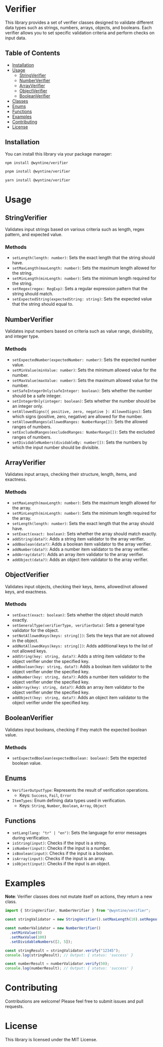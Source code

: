 # Verifier

This library provides a set of verifier classes designed to validate different data types such as strings, numbers, arrays, objects, and booleans. Each verifier allows you to set specific validation criteria and perform checks on input data.

## Table of Contents

- [Installation](#installation)
- [Usage](#usage)
  - [StringVerifier](#stringverifier)
  - [NumberVerifier](#numberverifier)
  - [ArrayVerifier](#arrayverifier)
  - [ObjectVerifier](#objectverifier)
  - [BooleanVerifier](#booleanverifier)
- [Classes](#classes)
- [Enums](#enums)
- [Functions](#functions)
- [Examples](#examples)
- [Contributing](#contributing)
- [License](#license)

## Installation

You can install this library via your package manager:

```bash
npm install @wyntine/verifier
```

```bash
pnpm install @wyntine/verifier
```

```bash
yarn install @wyntine/verifier
```

# Usage

## StringVerifier

Validates input strings based on various criteria such as length, regex pattern, and expected value.

### Methods

- `setLength(length: number)`: Sets the exact length that the string should have.
- `setMaxLength(maxLength: number)`: Sets the maximum length allowed for the string.
- `setMinLength(minLength: number)`: Sets the minimum length required for the string.
- `setRegex(regex: RegExp)`: Sets a regular expression pattern that the string should match.
- `setExpectedString(expectedString: string)`: Sets the expected value that the string should equal to.

## NumberVerifier

Validates input numbers based on criteria such as value range, divisibility, and integer type.

### Methods

- `setExpectedNumber(expectedNumber: number)`: Sets the expected number value.
- `setMinValue(minValue: number)`: Sets the minimum allowed value for the number.
- `setMaxValue(maxValue: number)`: Sets the maximum allowed value for the number.
- `setSafeIntegerOnly(safeInteger: boolean)`: Sets whether the number should be a safe integer.
- `setIntegerOnly(integer: boolean)`: Sets whether the number should be an integer only.
- `setAllowedSigns({ positive, zero, negative }: AllowedSigns)`: Sets which signs (positive, zero, negative) are allowed for the number.
- `setAllowedRanges(allowedRanges: NumberRange[])`: Sets the allowed ranges of numbers.
- `setExcludedRanges(excludedRanges: NumberRange[])`: Sets the excluded ranges of numbers.
- `setDividableNumbers(dividableBy: number[])`: Sets the numbers by which the input number should be divisible.

## ArrayVerifier

Validates input arrays, checking their structure, length, items, and exactness.

### Methods

- `setMaxLength(maxLength: number)`: Sets the maximum length allowed for the array.
- `setMinLength(minLength: number)`: Sets the minimum length required for the array.
- `setLength(length: number)`: Sets the exact length that the array should have.
- `setExact(exact: boolean)`: Sets whether the array should match exactly.
- `addString(data?)`: Adds a string item validator to the array verifier.
- `addBoolean(data?)`: Adds a boolean item validator to the array verifier.
- `addNumber(data?)`: Adds a number item validator to the array verifier.
- `addArray(data?)`: Adds an array item validator to the array verifier.
- `addObject(data?)`: Adds an object item validator to the array verifier.

## ObjectVerifier

Validates input objects, checking their keys, items, allowed/not allowed keys, and exactness.

### Methods

- `setExact(exact: boolean)`: Sets whether the object should match exactly.
- `setGeneralType(verifierType, verifierData)`: Sets a general type validator for the object.
- `setNotAllowedKeys(keys: string[])`: Sets the keys that are not allowed in the object.
- `addNotAllowedKeys(keys: string[])`: Adds additional keys to the list of not allowed keys.
- `addString(key: string, data?)`: Adds a string item validator to the object verifier under the specified key.
- `addBoolean(key: string, data?)`: Adds a boolean item validator to the object verifier under the specified key.
- `addNumber(key: string, data?)`: Adds a number item validator to the object verifier under the specified key.
- `addArray(key: string, data?)`: Adds an array item validator to the object verifier under the specified key.
- `addObject(key: string, data?)`: Adds an object item validator to the object verifier under the specified key.

## BooleanVerifier

Validates input booleans, checking if they match the expected boolean value.

### Methods

- `setExpectedBoolean(expectedBoolean: boolean)`: Sets the expected boolean value.

## Enums

- `VerifierOutputType`: Represents the result of verification operations.
  - Keys: `Success`, `Fail`, `Error`
- `ItemTypes`: Enum defining data types used in verification.
  - Keys: `String`, `Number`, `Boolean`, `Array`, `Object`

## Functions

- `setLang(lang: "tr" | "en")`: Sets the language for error messages during verification.
- `isString(input)`: Checks if the input is a string.
- `isNumber(input)`: Checks if the input is a number.
- `isBoolean(input)`: Checks if the input is a boolean.
- `isArray(input)`: Checks if the input is an array.
- `isObject(input)`: Checks if the input is an object.

# Examples

**Note**: Verifier classes does not mutate itself on actions, they return a new class.

```typescript
import { StringVerifier, NumberVerifier } from "@wyntine/verifier";

const stringValidator = new StringVerifier().setMaxLength(10).setRegex(/^\d+$/);

const numberValidator = new NumberVerifier()
  .setMinValue(0)
  .setMaxValue(100)
  .setDividableNumbers([2, 5]);

const stringResult = stringValidator.verify("12345");
console.log(stringResult); // Output: { status: 'success' }

const numberResult = numberValidator.verify(50);
console.log(numberResult); // Output: { status: 'success' }
```

# Contributing

Contributions are welcome! Please feel free to submit issues and pull requests.

# License

This library is licensed under the MIT License.
